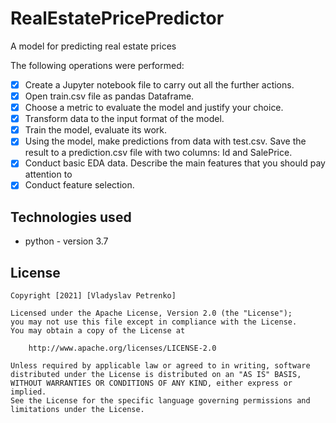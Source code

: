 # RealEstatePricePredictor
A model for predicting real estate prices

The following operations were performed:
* [x] Create a Jupyter notebook file to carry out all the further actions.
* [x] Open train.csv file as pandas Dataframe.
* [x] Choose a metric to evaluate the model and justify your choice.
* [x] Transform data to the input format of the model.
* [x] Train the model, evaluate its work.
* [x] Using the model, make predictions from data with test.csv. Save the result to a prediction.csv file with two columns: Id and SalePrice. 
* [x] Conduct basic EDA data. Describe the main features that you should pay attention to
* [x] Conduct feature selection.

## Technologies used

- python - version 3.7

## License

    Copyright [2021] [Vladyslav Petrenko]

    Licensed under the Apache License, Version 2.0 (the "License");
    you may not use this file except in compliance with the License.
    You may obtain a copy of the License at

        http://www.apache.org/licenses/LICENSE-2.0

    Unless required by applicable law or agreed to in writing, software
    distributed under the License is distributed on an "AS IS" BASIS,
    WITHOUT WARRANTIES OR CONDITIONS OF ANY KIND, either express or implied.
    See the License for the specific language governing permissions and
    limitations under the License.

